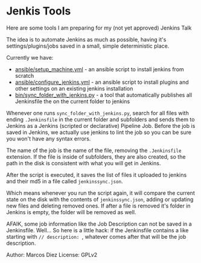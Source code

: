 Jenkis Tools
============

Here are some tools I am preparing for my (not yet approved) Jenkins Talk

The idea is to automate Jenkins as much as possible,
having it's settings/plugins/jobs saved in a small, simple deterministic place.

Currently we have:

- [ansible/setup_machine.yml](ansible/setup_machine.yml) - an ansible script to install jenkins from scratch
- [ansible/configure_jenkins.yml](ansible/configure_jenkins.yml) - an ansible script to install plugins and other settings on an existing jenkins installation
- [bin/sync_folder_with_jenkins.py](bin/sync_folder_with_jenkins.py) - a tool that automatically publishes all Jenkinsfile the on the current folder to jenkins

Whenever one runs `sync_folder_with_jenkins.py`, search for all files with ending `.Jenkinsfile` in the current folder and subfolders and sends them to Jenkins as a Jenkins (scripted or declarative) Pipeline Job. Before the job is saved in Jenkins, we actually use jenkins to lint the job so you can be sure you won't have any syntax errors.

The name of the job is the name of the file, removing the `.Jenkinsfile` extension.
If the file is inside of subfolders, they are also created, so the path in the disk is consistent with what you will get in Jenkins.

After the script is executed, it saves the list of files it uploaded to jenkins and their md5 in a file called `jenkinssync.json`.

Which means whenever you run the script again, it will compare the current state on the disk with the contents of `jenkinssync.json`, adding or updating new files and deleting removed ones. If after a file is removed it's folder in Jenkins is empty, the folder will be removed as well.

AFAIK, some job information like the Job Description can not be saved in a Jenkinsfile.
Well... So here is a little hack: if the Jenkinsfile contains a like starting with `// description: `, whatever comes after that will be the job description.

Author: Marcos Diez <marcos AT unitron DOT com DOT br>
License: GPLv2